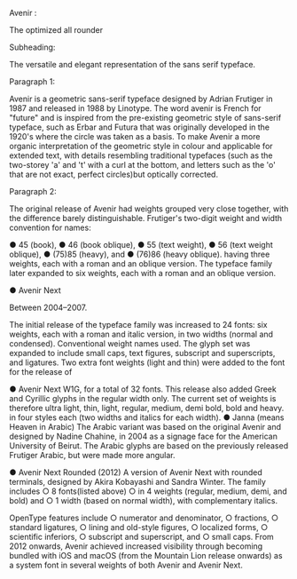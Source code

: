 
Avenir :

The optimized all rounder                                                                                                                                                               

Subheading:

The versatile and elegant representation of the sans serif typeface.         

Paragraph 1:

Avenir is a geometric sans-serif typeface designed by Adrian Frutiger in 1987 and released in 1988 by Linotype. The word avenir is French for "future" and is inspired from the pre-existing geometric style of sans-serif typeface, such as Erbar and Futura that was originally developed in the 1920's where the circle was taken as a basis. To make Avenir a more organic interpretation of the geometric style in colour and applicable for extended text, with details resembling traditional typefaces (such as the two-storey 'a' and 't' with a curl at the bottom, and letters such as the 'o' that are not exact, perfect circles)but optically corrected.                                                                                         

Paragraph 2:

The original release of Avenir had weights grouped very close together, with the difference barely distinguishable. Frutiger's two-digit weight and width convention for names:

● 45 (book), ● 46 (book oblique), ● 55 (text weight), ● 56 (text weight oblique), ● (75)85 (heavy), and ● (76)86 (heavy oblique). having three weights, each with a roman and an oblique version. The typeface family later expanded to six weights, each with a roman and an oblique version.                                 

● Avenir Next   

Between 2004–2007.    

The initial release of the typeface family was increased to 24 fonts: six weights, each with a roman and italic version, in two widths (normal and condensed). Conventional weight names used. The glyph set was expanded to include small caps, text figures, subscript and superscripts, and ligatures. Two extra font weights (light and thin) were added to the font for the release of       

 ● Avenir Next W1G, for a total of 32 fonts. This release also added Greek and Cyrillic glyphs in the regular width only. The current set of weights is therefore    ultra light, thin, light, regular, medium, demi bold, bold and  heavy.                                            in four styles each (two widths and italics for each width).                                                                                                                                          ● Janna (means Heaven in Arabic) The Arabic variant was based on the original Avenir and designed by Nadine Chahine, in 2004 as a signage face for the American University of Beirut. The Arabic glyphs are based on the previously released Frutiger Arabic, but were made more angular.                                                                                                                                                                                                                        

● Avenir Next Rounded (2012) A version of Avenir Next with rounded terminals, designed by Akira Kobayashi and Sandra Winter. The family includes ○ 8 fonts(listed above) ○ in 4 weights (regular, medium, demi, and bold) and ○ 1 width (based on normal width), with complementary italics.

OpenType features include ○ numerator and denominator, ○ fractions, ○ standard ligatures, ○ lining and old-style figures, ○ localized forms, ○ scientific inferiors, ○ subscript and superscript, and ○ small caps. From 2012 onwards, Avenir achieved increased visibility through becoming bundled with iOS and macOS (from the Mountain Lion release onwards) as a system font in several weights of both Avenir and Avenir Next.
